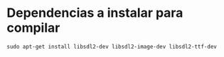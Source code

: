 # Dependencias a instalar para compilar

``` 
sudo apt-get install libsdl2-dev libsdl2-image-dev libsdl2-ttf-dev
```
